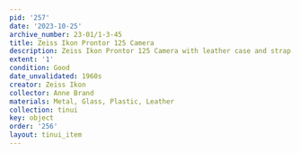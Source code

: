 ```yaml
---
pid: '257'
date: '2023-10-25'
archive_number: 23-01/1-3-45
title: Zeiss Ikon Prontor 125 Camera
description: Zeiss Ikon Prontor 125 Camera with leather case and strap.
extent: '1'
condition: Good
date_unvalidated: 1960s
creator: Zeiss Ikon
collector: Anne Brand
materials: Metal, Glass, Plastic, Leather
collection: tinui
key: object
order: '256'
layout: tinui_item
---
```

